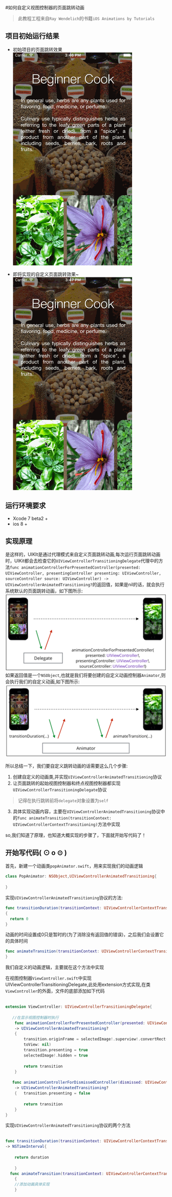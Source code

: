 #如何自定义视图控制器的页面跳转动画
>此教程工程来自`Ray Wendelich`的书籍`iOS Animations by Tutorials`

项目初始运行结果
-----

- 初始项目的页面跳转效果  
![](https://raw.githubusercontent.com/ShyHornet/Custom-Presentation-Controller-animations/master/Asset/before.gif)  

- 即将实现的自定义页面跳转效果~  
![](https://raw.githubusercontent.com/ShyHornet/Custom-Presentation-Controller-animations/master/Asset/after.gif) 

运行环境要求
-----
- Xcode 7 beta2 +
- ios 8 +  

实现原理
-----
  是这样的，UIKIt是通过代理模式来自定义页面跳转动画,每次运行页面跳转动画时，UIKit都会去检查它的`UIViewControllerTransitioningDelegate`代理中的方法`func animationControllerForPresentedController(presented: UIViewController, presentingController presenting: UIViewController, sourceController source: UIViewController) -> UIViewControllerAnimatedTransitioning?`的返回值，如果是nil的话，就会执行系统默认的页面跳转动画，如下图所示:  
![](https://raw.githubusercontent.com/ShyHornet/Custom-Presentation-Controller-animations/master/Asset/transitionDelegate.png)  
  如果返回值是一个`NSObject`,也就是我们将要创建的自定义动画控制器`Animator`,则会执行我们的自定义动画,如下图所示:  
![](https://raw.githubusercontent.com/ShyHornet/Custom-Presentation-Controller-animations/master/Asset/animator.png) 

所以总结一下，我们要自定义跳转动画的话需要这么几个步骤:

 1. 创建自定义的动画类,并实现`UIViewControllerAnimatedTransitioning`协议
 2. 让页面跳转的起始视图控制器和终点视图控制器都实现`UIViewControllerTransitioningDelegate`协议
 >记得在执行跳转前将`delegate`对象设置为`self`
 3. 具体实现动画内容，主要在`UIViewControllerAnimatedTransitioning`协议中的`func animateTransition(transitionContext: UIViewControllerContextTransitioning)`方法中实现
 
 so,我们知道了原理，也知道大概实现的步骤了，下面就开始写代码了！
 
开始写代码( ⊙ o ⊙ )
----

首先，新建一个动画类`popAnimator.swift`，用来实现我们的动画逻辑
```Swift
class PopAnimator: NSObject,UIViewControllerAnimatedTransitioning{

}
```
实现`UIViewControllerAnimatedTransitioning`协议的方法:
```Swift 
func transitionDuration(transitionContext: UIViewControllerContextTransitioning)-> NSTimeInterval 
{
  return 0
}
```
动画的时间设置成0只是暂时的(为了消除没有返回值的错误)，之后我们会设置它的具体时间
```Swift
func animateTransition(transitionContext: UIViewControllerContextTransitioning) {
}
```
我们自定义的动画逻辑，主要就在这个方法中实现

在视图控制器`ViewController.swift`中实现UIViewControllerTransitioningDelegate,此处用extension方式实现,在类`ViewController`的外面，文件的底部添加如下代码

```Swift

extension ViewController: UIViewControllerTransitioningDelegate{
  
   //在显示视图控制器时执行  
    func animationControllerForPresentedController(presented: UIViewController, presentingController presenting: UIViewController, sourceController source: UIViewController) 
    -> UIViewControllerAnimatedTransitioning?
    {
        transition.originFrame = selectedImage!.superview!.convertRect(selectedImage!.frame,
        toView: nil)
        transition.presenting = true
        selectedImage!.hidden = true
        
        return transition
    }
    
   func animationControllerForDismissedController(dismissed: UIViewController)
    -> UIViewControllerAnimatedTransitioning?
    {   transition.presenting = false
        
        return transition
    }
}

```
实现`UIViewControllerAnimatedTransitioning`协议的两个方法

```Swift

func transitionDuration(transitionContext: UIViewControllerContextTransitioning?) 
-> NSTimeInterval{
    
    return duration
        
    }
  func animateTransition(transitionContext: UIViewControllerContextTransitioning)
    {
    //添加动画具体实现
    }
```
